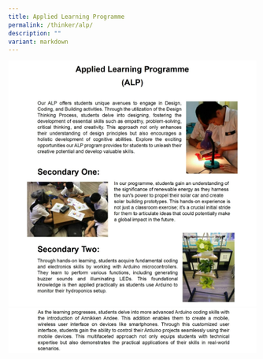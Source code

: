 ```yaml
---
title: Applied Learning Programme
permalink: /thinker/alp/
description: ""
variant: markdown
---
```

![](/images/Student%20Thinker/GYSS_Website_ALP_2024_1.jpeg)
![](/images/Student%20Thinker/GYSS_Website_ALP_2024_2.jpeg)